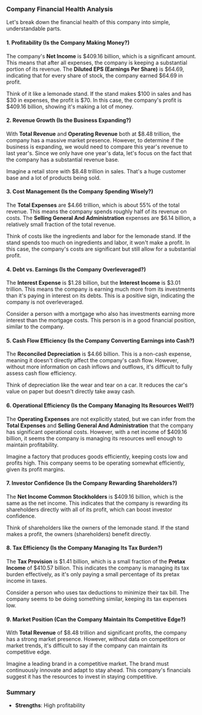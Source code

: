 ### Company Financial Health Analysis

Let's break down the financial health of this company into simple, understandable parts.

#### 1. Profitability (Is the Company Making Money?)

The company's **Net Income** is $409.16 billion, which is a significant amount. This means that after all expenses, the company is keeping a substantial portion of its revenue. The **Diluted EPS (Earnings Per Share)** is $64.69, indicating that for every share of stock, the company earned $64.69 in profit.

Think of it like a lemonade stand. If the stand makes $100 in sales and has $30 in expenses, the profit is $70. In this case, the company's profit is $409.16 billion, showing it's making a lot of money.

#### 2. Revenue Growth (Is the Business Expanding?)

With **Total Revenue** and **Operating Revenue** both at $8.48 trillion, the company has a massive market presence. However, to determine if the business is expanding, we would need to compare this year's revenue to last year's. Since we only have one year's data, let's focus on the fact that the company has a substantial revenue base.

Imagine a retail store with $8.48 trillion in sales. That's a huge customer base and a lot of products being sold.

#### 3. Cost Management (Is the Company Spending Wisely?)

The **Total Expenses** are $4.66 trillion, which is about 55% of the total revenue. This means the company spends roughly half of its revenue on costs. The **Selling General And Administration** expenses are $6.14 billion, a relatively small fraction of the total revenue.

Think of costs like the ingredients and labor for the lemonade stand. If the stand spends too much on ingredients and labor, it won't make a profit. In this case, the company's costs are significant but still allow for a substantial profit.

#### 4. Debt vs. Earnings (Is the Company Overleveraged?)

The **Interest Expense** is $1.28 billion, but the **Interest Income** is $3.01 trillion. This means the company is earning much more from its investments than it's paying in interest on its debts. This is a positive sign, indicating the company is not overleveraged.

Consider a person with a mortgage who also has investments earning more interest than the mortgage costs. This person is in a good financial position, similar to the company.

#### 5. Cash Flow Efficiency (Is the Company Converting Earnings into Cash?)

The **Reconciled Depreciation** is $4.66 billion. This is a non-cash expense, meaning it doesn't directly affect the company's cash flow. However, without more information on cash inflows and outflows, it's difficult to fully assess cash flow efficiency.

Think of depreciation like the wear and tear on a car. It reduces the car's value on paper but doesn't directly take away cash.

#### 6. Operational Efficiency (Is the Company Managing Its Resources Well?)

The **Operating Expenses** are not explicitly stated, but we can infer from the **Total Expenses** and **Selling General And Administration** that the company has significant operational costs. However, with a net income of $409.16 billion, it seems the company is managing its resources well enough to maintain profitability.

Imagine a factory that produces goods efficiently, keeping costs low and profits high. This company seems to be operating somewhat efficiently, given its profit margins.

#### 7. Investor Confidence (Is the Company Rewarding Shareholders?)

The **Net Income Common Stockholders** is $409.16 billion, which is the same as the net income. This indicates that the company is rewarding its shareholders directly with all of its profit, which can boost investor confidence.

Think of shareholders like the owners of the lemonade stand. If the stand makes a profit, the owners (shareholders) benefit directly.

#### 8. Tax Efficiency (Is the Company Managing Its Tax Burden?)

The **Tax Provision** is $1.41 billion, which is a small fraction of the **Pretax Income** of $410.57 billion. This indicates the company is managing its tax burden effectively, as it's only paying a small percentage of its pretax income in taxes.

Consider a person who uses tax deductions to minimize their tax bill. The company seems to be doing something similar, keeping its tax expenses low.

#### 9. Market Position (Can the Company Maintain Its Competitive Edge?)

With **Total Revenue** of $8.48 trillion and significant profits, the company has a strong market presence. However, without data on competitors or market trends, it's difficult to say if the company can maintain its competitive edge.

Imagine a leading brand in a competitive market. The brand must continuously innovate and adapt to stay ahead. This company's financials suggest it has the resources to invest in staying competitive.

### Summary

- **Strengths**: High profitability